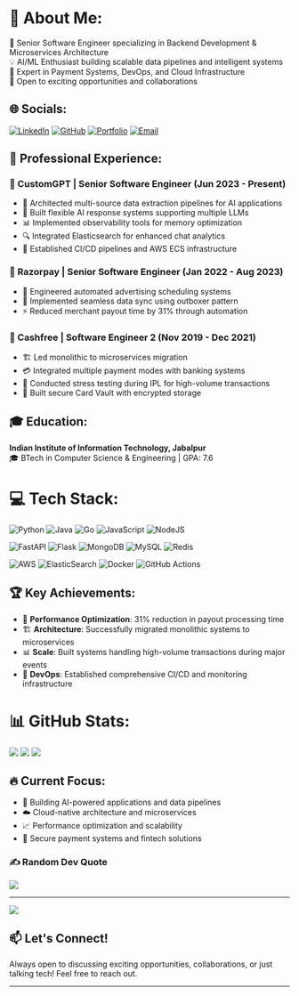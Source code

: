 # 💫 About Me:
🚀 Senior Software Engineer specializing in Backend Development & Microservices Architecture  
💡 AI/ML Enthusiast building scalable data pipelines and intelligent systems  
🔧 Expert in Payment Systems, DevOps, and Cloud Infrastructure  
🌟 Open to exciting opportunities and collaborations  

## 🌐 Socials:
[![LinkedIn](https://img.shields.io/badge/LinkedIn-%230077B5.svg?logo=linkedin&logoColor=white)](https://linkedin.com/in/achinta-mistry) [![GitHub](https://img.shields.io/badge/GitHub-%23121011.svg?logo=github&logoColor=white)](https://github.com/achintMi) [![Portfolio](https://img.shields.io/badge/Portfolio-%23000000.svg?logo=firefox&logoColor=white)](https://achinta-mistry-portfolio-hub.lovable.app/) [![Email](https://img.shields.io/badge/Email-D14836?logo=gmail&logoColor=white)](mailto:achintachu0@gmail.com)

## 💼 Professional Experience:

### 🏢 CustomGPT | Senior Software Engineer (Jun 2023 - Present)
- 🔗 Architected multi-source data extraction pipelines for AI applications
- 🤖 Built flexible AI response systems supporting multiple LLMs
- 📊 Implemented observability tools for memory optimization
- 🔍 Integrated Elasticsearch for enhanced chat analytics
- 🚀 Established CI/CD pipelines and AWS ECS infrastructure

### 🏢 Razorpay | Senior Software Engineer (Jan 2022 - Aug 2023)
- 📅 Engineered automated advertising scheduling systems
- 🔄 Implemented seamless data sync using outboxer pattern
- ⚡ Reduced merchant payout time by 31% through automation

### 🏢 Cashfree | Software Engineer 2 (Nov 2019 - Dec 2021)
- 🏗️ Led monolithic to microservices migration
- 💳 Integrated multiple payment modes with banking systems
- 🏏 Conducted stress testing during IPL for high-volume transactions
- 🔐 Built secure Card Vault with encrypted storage


## 🎓 Education:
**Indian Institute of Information Technology, Jabalpur**  
🎓 BTech in Computer Science & Engineering | GPA: 7.6

# 💻 Tech Stack:
![Python](https://img.shields.io/badge/python-3670A0?style=for-the-badge&logo=python&logoColor=ffdd54) ![Java](https://img.shields.io/badge/java-%23ED8B00.svg?style=for-the-badge&logo=openjdk&logoColor=white) ![Go](https://img.shields.io/badge/go-%2300ADD8.svg?style=for-the-badge&logo=go&logoColor=white) ![JavaScript](https://img.shields.io/badge/javascript-%23323330.svg?style=for-the-badge&logo=javascript&logoColor=%23F7DF1E) ![NodeJS](https://img.shields.io/badge/node.js-6DA55F?style=for-the-badge&logo=node.js&logoColor=white)

![FastAPI](https://img.shields.io/badge/FastAPI-005571?style=for-the-badge&logo=fastapi) ![Flask](https://img.shields.io/badge/flask-%23000.svg?style=for-the-badge&logo=flask&logoColor=white) ![MongoDB](https://img.shields.io/badge/MongoDB-%234ea94b.svg?style=for-the-badge&logo=mongodb&logoColor=white) ![MySQL](https://img.shields.io/badge/mysql-%2300f.svg?style=for-the-badge&logo=mysql&logoColor=white) ![Redis](https://img.shields.io/badge/redis-%23DD0031.svg?style=for-the-badge&logo=redis&logoColor=white)

![AWS](https://img.shields.io/badge/AWS-%23FF9900.svg?style=for-the-badge&logo=amazon-aws&logoColor=white) ![ElasticSearch](https://img.shields.io/badge/-ElasticSearch-005571?style=for-the-badge&logo=elasticsearch) ![Docker](https://img.shields.io/badge/docker-%230db7ed.svg?style=for-the-badge&logo=docker&logoColor=white) ![GitHub Actions](https://img.shields.io/badge/github%20actions-%232671E5.svg?style=for-the-badge&logo=githubactions&logoColor=white)

## 🏆 Key Achievements:
- 🚀 **Performance Optimization**: 31% reduction in payout processing time
- 🏗️ **Architecture**: Successfully migrated monolithic systems to microservices
- 📊 **Scale**: Built systems handling high-volume transactions during major events
- 🔧 **DevOps**: Established comprehensive CI/CD and monitoring infrastructure

# 📊 GitHub Stats:
![](https://github-readme-stats.vercel.app/api?username=achintMi&theme=dark&hide_border=false&include_all_commits=true&count_private=true)
![](https://github-readme-stats.vercel.app/api/top-langs/?username=achintMi&theme=dark&hide_border=false&include_all_commits=true&count_private=true&layout=compact)
![](https://github-readme-streak-stats.herokuapp.com/?user=achintMi&theme=dark&hide_border=false)

## 🔥 Current Focus:
- 🤖 Building AI-powered applications and data pipelines
- ☁️ Cloud-native architecture and microservices
- 📈 Performance optimization and scalability
- 🔐 Secure payment systems and fintech solutions

### ✍️ Random Dev Quote
![](https://quotes-github-readme.vercel.app/api?type=horizontal&theme=dark)

---
![](https://visitcount.itsvg.in/api?id=achintMi&label=Profile%20Views&color=0&icon=0&pretty=true)

## 📫 Let's Connect!
Always open to discussing exciting opportunities, collaborations, or just talking tech! Feel free to reach out.

---
<!-- Created with passion for clean code and scalable systems -->
